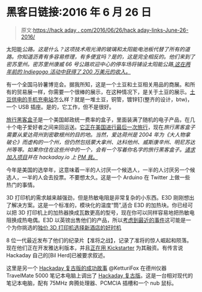 # 黑客日链接:2016 年 6 月 26 日

> 原文:[https://hack aday . com/2016/06/26/hack aday-links-June-26-2016/](https://hackaday.com/2016/06/26/hackaday-links-june-26-2016/)

太阳能*公路。这是什么？这项技术用光滑的玻璃和太阳能电池板代替了所有的道路。你知道沥青有多容易修理，有多便宜吗？是的，这是完全相反的。他们来到了密苏里州。密苏里州康威 66 号公路欢迎中心的停车场将铺设太阳能公路[,这在两年前的 Indiegogo 活动中获得了 200 万美元的收入。](https://www.indiegogo.com/projects/solar-roadways#/)*

有一个全国马铃薯博览会。据我所知，这是一个土豆和土豆相关用品的商展。和所有的贸易展一样，你需要一个很棒的展示，在这种情况下，是关于土豆的展示。[土豆供电的手机充电站](https://www.youtube.com/watch?v=g06frZYNtP8)怎么样？就是一堆土豆，铜管，镀锌钉(整齐的设计，btw)，一个 USB 插座。是的，它工作，但不是很好。

[旅行黑客盒子](https://hackaday.io/project/7373-travelling-hacker-box)是一个美国邮政统一费率的盒子，里面装满了随机的电子产品，在几十个电子爱好者之间来回运送。[它正在美国进行最后一次旅行](http://hackaday.com/2016/04/09/the-continuing-adventures-of-a-project-that-will-be-stolen/)，现在*旅行黑客盒子需要从爱达荷州到密歇根州的目的地。当然，爱达荷州是 2004 年为《大人物拿破仑》而虚构的一个州，但仍然包括蒙大拿州、达科他州、威斯康辛州、明尼苏达州等等。如果你住在这些州中的一个，会有一个写着你名字的旅行黑客盒子。[请求加入项目](https://hackaday.io/project/7373-travelling-hacker-box)并在 hackaday.io 上 [PM 我。](https://hackaday.io/benchoff)*

今年是美国的选举年，这意味着一半的人讨厌一个候选人，一半的人讨厌另一个候选人，一半的人会去投票。不要想太久。这是一个 Arduino 在 Twitter 上做一些热门的事情。

3D 打印机的需求越来越强劲，但是热敏电阻是非常复杂的小东西。E3D 刚刚想出了解决方案。这是一个标准的，模块化的温度“筒”,适合 E3D 的加热块。你已经可以把 3D 打印机上的加热器换成瓦数更高的型号，现在你可以同样容易地把热敏电阻换成热电偶。E3D 以英镑出售他们的产品，所以[考虑到最近的事件](https://www.youtube.com/watch?v=3eSsLQ5cBTM)这可能是一个为你挑选的[独价 3D 打印机选择新酒店的好时机](http://hackaday.com/2016/06/13/review-monoprice-mp-select-mini-3d-printer/)

8 位一代最近发布了他们的纪录片【准将之战】，记录了准将的惊人崛起和陨落。现在他们正在开发雅达利版本，并且[正在用 Kickstarter](https://www.kickstarter.com/projects/1744798558/easy-to-learn-hard-to-master-the-fate-of-atari) 为其融资。有传言说 Hackaday 自己的[Bil Herd]已被要求叙述。

这里是另一个 [Hackaday 复古版的成功故事](https://twitter.com/KetturiFox/status/745611239120838656) @KetturiFox 在德州仪器 TravelMate 5000 笔记本电脑上调出了 [Hackaday 复古版](http://retro.hackaday.com/)。这是一台相对现代的笔记本电脑，配有 75MHz 奔腾处理器、PCMCIA 插槽和一个 nub 鼠标。